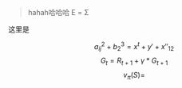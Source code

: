 


> hahah哈哈哈
> E = Σ

这里是

$$ a_{ij}^{2} + b^3_{2}=x^{t} + y' + x''_{12} $$
$$ G_{t} = R_{t+1}+\gamma*G_{t+1}  $$
$$ v_{\pi}(S) =  $$





<!--stackedit_data:
eyJoaXN0b3J5IjpbMjE0Njg3OTcyMSwtMjk2MjAzNzQxLDQ4Nj
U2ODMzNV19
-->